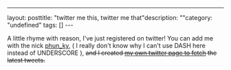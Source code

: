 --- 
layout: posttitle: "twitter me this, twitter me that"description: ""category: "undefined" tags: [] --- <p>A little rhyme with reason, I've just registered on twitter! You can add me with the nick <a href="http://twitter.com/phun_ky">phun_ky</a>, ( I really don't know why I can't use DASH here instead of UNDERSCORE ), <span style="text-decoration:line-through;">and I created <a href="/twitter">my own twitter page to fetch</a> the latest tweets.</span></p>